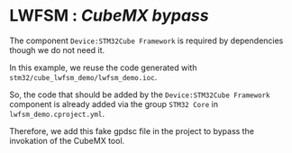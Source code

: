 # __LWFSM : *CubeMX bypass*__

The component `Device:STM32Cube Framework` is required by dependencies though we do not need it.

In this example, we reuse the code generated with `stm32/cube_lwfsm_demo/lwfsm_demo.ioc`.

So, the code that should be added by the `Device:STM32Cube Framework` component is already added via the group `STM32 Core` in `lwfsm_demo.cproject.yml`.

Therefore, we add this fake gpdsc file in the project to bypass the invokation of the CubeMX tool.
